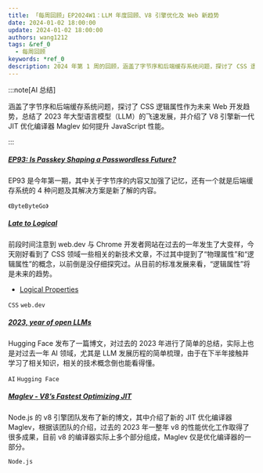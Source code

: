 ```yaml
---
title: 「每周回顾」EP2024W1：LLM 年度回顾、V8 引擎优化及 Web 新趋势
date: 2024-01-02 18:00:00
update: 2024-01-02 18:00:00
authors: wang1212
tags: &ref_0
  - 每周回顾
keywords: *ref_0
description: 2024 年第 1 周的回顾，涵盖了字节序和后端缓存系统问题，探讨了 CSS 逻辑属性作为未来 Web 开发趋势，总结了 2023 年大型语言模型（LLM）的飞速发展，并介绍了 V8 引擎新一代 JIT 优化编译器 Maglev 如何提升 JavaScript 性能。
---
```


:::note[AI 总结]

涵盖了字节序和后端缓存系统问题，探讨了 CSS 逻辑属性作为未来 Web 开发趋势，总结了 2023 年大型语言模型（LLM）的飞速发展，并介绍了 V8 引擎新一代 JIT 优化编译器 Maglev 如何提升 JavaScript 性能。

:::

<!-- truncate -->

##### [EP93: Is Passkey Shaping a Passwordless Future?](https://blog.bytebytego.com/p/ep93-is-passkey-shaping-a-passwordless)

EP93 是今年第一期，其中关于字节序的内容又加强了记忆，还有一个就是后端缓存系统的 4 种问题及其解决方案是新了解的内容。

`《ByteByteGo》`

##### [Late to Logical](https://css-tricks.com/late-to-logical/)

前段时间注意到 web.dev 与 Chrome 开发者网站在过去的一年发生了大变样，今天刚好看到了 CSS 领域一些相关的新技术文章，不过其中提到了“物理属性”和“逻辑属性”的概念，以前倒是没仔细探究过。从目前的标准发展来看，“逻辑属性”将是未来的趋势。

- [Logical Properties](https://web.dev/learn/css/logical-properties)

`CSS` `web.dev`

##### [2023, year of open LLMs](https://huggingface.co/blog/2023-in-llms)

Hugging Face 发布了一篇博文，对过去的 2023 年进行了简单的总结，实际上也是对过去一年 AI 领域，尤其是 LLM 发展历程的简单梳理，由于在下半年接触并学习了相关知识，相关的技术概念倒也能看得懂。

`AI` `Hugging Face`

##### [Maglev - V8’s Fastest Optimizing JIT](https://v8.dev/blog/maglev)

Node.js 的 v8 引擎团队发布了新的博文，其中介绍了新的 JIT 优化编译器 Maglev，根据该团队的介绍，过去的 2023 年一整年 v8 的性能优化工作取得了很多成果，目前 v8 的编译器实际上多个部分组成，Maglev 仅是优化编译器的一部分。

`Node.js`
